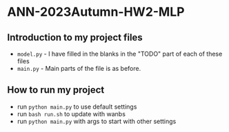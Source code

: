 # ANN-2023Autumn-HW2-MLP
## Introduction to my project files
- `model.py` - I have filled in the blanks in the "TODO" part of each of these files
- `main.py` - Main parts of the file is as before. 

## How to run my project
- run `python main.py` to use default settings 
- run `bash run.sh` to update with wanbs
- run `python main.py` with args to start with other settings